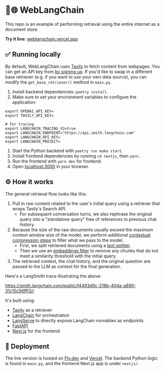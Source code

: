 # 🦜️🌐 WebLangChain

This repo is an example of performing retrieval using the entire internet as a document store.

**Try it live:** [weblangchain.vercel.app](https://weblangchain.vercel.app)

## ✅ Running locally

By default, WebLangChain uses [Tavily](https://tavily.com) to fetch content from webpages. You can get an API key from [by signing up](https://tavily.com/).
If you'd like to swap in a different base retriever (e.g. if you want to use your own data source), you can modify the `get_base_retriever()` method in `main.py`.

1. Install backend dependencies: `poetry install`.
1. Make sure to set your environment variables to configure the application:
```
export OPENAI_API_KEY=
export TAVILY_API_KEY=

# for tracing
export LANGCHAIN_TRACING_V2=true
export LANGCHAIN_ENDPOINT="https://api.smith.langchain.com"
export LANGCHAIN_API_KEY=
export LANGCHAIN_PROJECT=
```
1. Start the Python backend with `poetry run make start`.
1. Install frontend dependencies by running `cd nextjs`, then `yarn`.
1. Run the frontend with `yarn dev` for frontend.
1. Open [localhost:3000](http://localhost:3000) in your browser.

## ⚙️ How it works

The general retrieval flow looks like this:

1. Pull in raw content related to the user's initial query using a retriever that wraps Tavily's Search API.
    - For subsequent conversation turns, we also rephrase the original query into a "standalone query" free of references to previous chat history.
2. Because the size of the raw documents usually exceed the maximum context window size of the model, we perform additional [contextual compression steps](https://python.langchain.com/docs/modules/data_connection/retrievers/contextual_compression/) to filter what we pass to the model.
    - First, we split retrieved documents using a [text splitter](https://python.langchain.com/docs/modules/data_connection/document_transformers/).
    - Then we use an [embeddings filter](https://python.langchain.com/docs/modules/data_connection/retrievers/contextual_compression/#embeddingsfilter) to remove any chunks that do not meet a similarity threshold with the initial query.
3. The retrieved context, the chat history, and the original question are passed to the LLM as context for the final generation.

Here's a LangSmith trace illustrating the above:

https://smith.langchain.com/public/f4493d9c-218b-404a-a890-31c15c56fff3/r

It's built using:

- [Tavily](https://tavily.com) as a retriever
- [LangChain](https://github.com/langchain-ai/langchain/) for orchestration
- [LangServe](https://github.com/langchain-ai/langserve) to directly expose LangChain runnables as endpoints
- [FastAPI](https://fastapi.tiangolo.com/)
- [Next.js](https://nextjs.org) for the frontend

## 🚀 Deployment

The live version is hosted on [Fly.dev](https://fly.dev) and [Vercel](https://vercel.com).
The backend Python logic is found in `main.py`, and the frontend Next.js app is under `nextjs/`.
